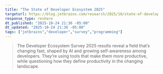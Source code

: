 ```yaml
---
title: "The State of Developer Ecosystem 2025"
targeturl: https://blog.jetbrains.com/research/2025/10/state-of-developer-ecosystem-2025/
response_type: reshare
dt_published: "2025-10-24 21:36 -05:00"
dt_updated: "2025-10-24 21:36 -05:00"
tags: ["jetbrains","developer","survey","programming"]
---
```


> The Developer Ecosystem Survey 2025 results reveal a field that’s changing fast, shaped by AI and growing self-awareness among developers. They’re using tools that make them more productive, while questioning how they define productivity in the changing landscape.